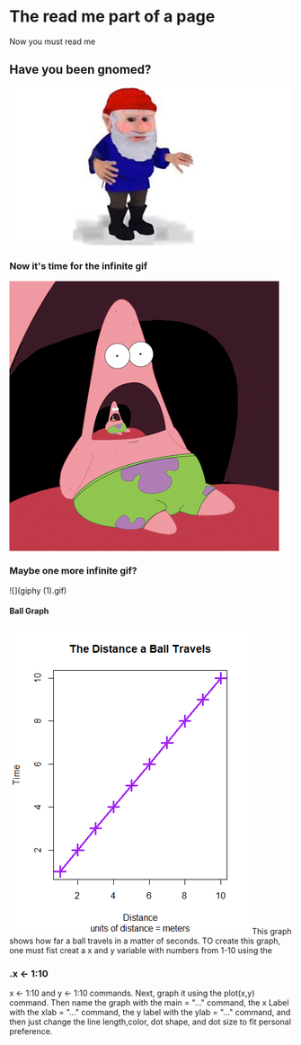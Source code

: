 # The read me part of a page
Now you must read me

## Have you been gnomed?
![](gnome.jpg)

### Now it's time for the infinite gif
![](giphy.gif)

### Maybe one more infinite gif?
![](giphy (1).gif)
#### Ball Graph
![](Ball)
This graph shows how far a ball travels in a matter of seconds. TO create this graph, one must fist creat a x and y variable with numbers from 1-10 using the <div class="bg-gray p-5">
  <h3 class="text-shadow-light">.x <- 1:10</h3>
</div>x <- 1:10 and y <- 1:10 commands. Next, graph it using the plot(x,y) command. Then name the graph with the main = "..." command, the x Label with the xlab = "..." command, the y label with the ylab = "..." command, and then just change the line length,color, dot shape, and dot size to fit personal preference. 
